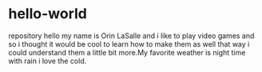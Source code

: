 # hello-world
repository
hello my name is Orin LaSalle and i like to play video games and so i thought it would be cool to learn how to make them as well that way i could understand them a little bit more.My favorite weather is night time with rain i love the cold.
